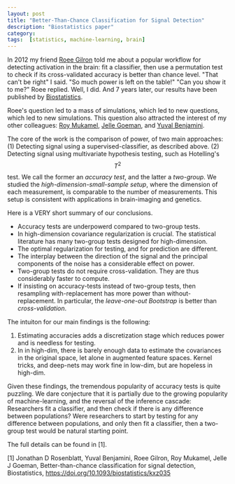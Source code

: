 ```yaml
---
layout: post
title: "Better-Than-Chance Classification for Signal Detection"
description: "Biostatistics paper"
category: 
tags:  [statistics, machine-learning, brain]
---
```


In 2012 my friend [Roee Gilron](https://scholar.google.co.il/citations?user=6TFj2D8AAAAJ&hl=en) told me about a popular workflow for detecting activation in the brain: fit a classifier, then use a permutation test to check if its cross-validated accuracy is better than chance level.
"That can't be right" I said. "So much power is left on the table!"
"Can you show it to me?" Roee replied. 
Well, I did. And 7 years later, our results have been published by [Biostatistics](https://academic.oup.com/biostatistics/advance-article/doi/10.1093/biostatistics/kxz035/5587128?searchresult=1). 

Roee's question led to a mass of simulations, which led to new questions, which led to new simulations.
This question also attracted the interest of my other colleagues: [Roy Mukamel](https://en-social-sciences.tau.ac.il/profile/rmukamel), [Jelle Goeman](https://www.universiteitleiden.nl/en/staffmembers/jelle-goeman), and [Yuval Benjamini](https://en.stat.huji.ac.il/people/yuval-binyamini). 

The core of the work is the comparison of power, of two main approaches: 
(1) Detecting signal using a supervised-classifier, as described above. 
(2) Detecting signal using multivariate hypothesis testing, such as Hotelling's $$T^2$$ test. 
We call the former an _accuracy test_, and the latter a _two-group_. 
We studied the _high-dimension-small-sample setup_, where the dimension of each measurement, is comparable to the number of measurements. 
This setup is consistent with applications in brain-imaging and genetics. 

Here is a VERY short summary of our conclusions. 

- Accuracy tests are underpowerd compared to two-group tests. 
- In high-dimension covariance regularization is crucial. The statistical literature has many two-group tests designed for high-dimension.
- The optimal regularization for testing, and for prediction are different. 
- The interplay between the direction of the signal and the principal components of the noise has a considerable effect on power. 
- Two-group tests do not require cross-validation. They are thus considerably faster to compute. 
- If insisting on accuracy-tests instead of two-group tests, then resampling with-replacement has more power than without-replacement.  In particular, the _leave-one-out Bootstrap_ is better than _cross-validation_.

The intuiton for our main findings is the following:

1. Estimating accuracies adds a discretization stage which reduces power and is needless for testing.
1. In in high-dim, there is barely enough data to estimate the covariances in the original space, let alone in augmented feature spaces. Kernel tricks, and deep-nets may work fine in low-dim, but are hopeless in high-dim. 

Given these findings, the tremendous popularity of accuracy tests is quite puzzling. 
We dare conjecture that it is partially due to the growing popularity of machine-learning, and the reversal of the inference cascade:
Researchers fit a classifier, and then check if there is any difference between populations?
Were researchers to start by testing for any difference between populations, and  only then fit a classifier, then a two-group test would be natural starting point. 

The full details can be found in [1].


[1] Jonathan D Rosenblatt, Yuval Benjamini, Roee Gilron, Roy Mukamel, Jelle J Goeman, Better-than-chance classification for signal detection, Biostatistics, 
https://doi.org/10.1093/biostatistics/kxz035

